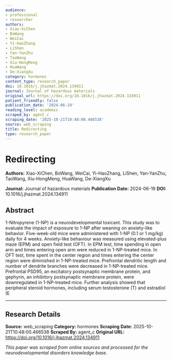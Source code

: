 ```yaml
---
audience:
- professional
- researcher
authors:
- Xiao-XiChen
- BoWang
- WeiCai
- Yi-HaoZhang
- LiShen
- Yan-YanZhu
- TaoWang
- Xiu-HongMeng
- HuaWang
- De-XiangXu
category: hormones
content_type: research_paper
doi: 10.1016/j.jhazmat.2024.134911
journal: Journal of hazardous materials
original_url: https://doi.org/10.1016/j.jhazmat.2024.134911
patient_friendly: false
publication_date: '2024-06-19'
reading_level: academic
scraped_by: agent_c
scraping_date: '2025-10-21T10:48:00.466538'
source: web_scraping
title: Redirecting
type: research_paper
---
```

# Redirecting

**Authors:** Xiao-XiChen, BoWang, WeiCai, Yi-HaoZhang, LiShen, Yan-YanZhu, TaoWang, Xiu-HongMeng, HuaWang, De-XiangXu

**Journal:** Journal of hazardous materials
**Publication Date:** 2024-06-19
**DOI:** 10.1016/j.jhazmat.2024.134911

## Abstract

1-Nitropyrene (1-NP) is a neurodevelopmental toxicant. This study was to evaluate the impact of exposure to 1-NP after weaning on anxiety-like behavior. Five-week-old mice were administered with 1-NP (0.1 or 1 mg/kg) daily for 4 weeks. Anxiety-like behaviour was measured using elevated-plus maze (EPM) and open field test (OFT). In EPM test, time spending in open arm and times entering open arm were reduced in 1-NP-treated mice. In OFT test, time spent in the center region and times entering the center region were diminished in 1-NP-treated mice. Prefrontal dendritic length and number of dendrite branches were decreased in 1-NP-treated mice. Prefrontal PSD95, an excitatory postsynaptic membrane protein, and gephyrin, an inhibitory postsynaptic membrane protein, were downregulated in 1-NP-treated mice. Further analysis showed that peripheral steroid hormones, including serum testosterone (T) and estradiol (E

---

## Research Details

**Source:** web_scraping
**Category:** hormones
**Scraping Date:** 2025-10-21T10:48:00.466538
**Scraped By:** agent_c
**Original URL:** https://doi.org/10.1016/j.jhazmat.2024.134911

*This paper was scraped from online sources and processed for the neurodevelopmental disorders knowledge base.*